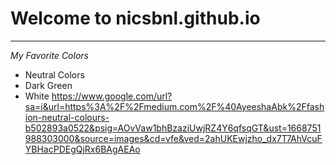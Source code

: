 # Welcome to nicsbnl.github.io
_ _ _
*My Favorite Colors*
- Neutral Colors
- Dark Green
- White
https://www.google.com/url?sa=i&url=https%3A%2F%2Fmedium.com%2F%40AyeeshaAbk%2Ffashion-neutral-colours-b502893a0522&psig=AOvVaw1bhBzaziUwjRZ4Y6qfsqGT&ust=1668751988303000&source=images&cd=vfe&ved=2ahUKEwjzho_dx7T7AhVcuFYBHacPDEgQjRx6BAgAEAo
